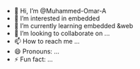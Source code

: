 - 👋 Hi, I’m @Muhammed-Omar-A
- 👀 I’m interested in embedded 
- 🌱 I’m currently learning embedded &web
- 💞️ I’m looking to collaborate on ...
- 📫 How to reach me ...
- 😄 Pronouns: ...
- ⚡ Fun fact: ...

<!---
Muhammed-Omar-A/Muhammed-Omar-A is a ✨ special ✨ repository because its `README.md` (this file) appears on your GitHub profile.
You can click the Preview link to take a look at your changes.
--->
